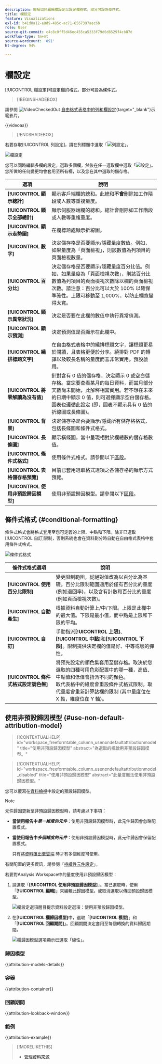 ```yaml
---
description: 瞭解如何編輯欄設定以設定欄格式，部分可設為條件式。
title: 欄設定
feature: Visualizations
exl-id: b41d8a12-e8d9-405c-ac71-6567397aec6b
role: User
source-git-commit: c4c8c0ff5d46ec455ca5333f79d6d8529f4cb87d
workflow-type: tm+mt
source-wordcount: '891'
ht-degree: 94%

---
```


# 欄設定

[!UICONTROL 欄設定]可設定欄的格式，部分可設為條件式。


>[!BEGINSHADEBOX]

請參閱 ![VideoCheckedOut](/help/assets/icons/VideoCheckedOut.svg) [自由格式表格中的列和欄設定](https://video.tv.adobe.com/v/40382/?quality=12&learn=on){target="_blank"}示範影片。

{{videoaa}}

>[!ENDSHADEBOX]


若要存取[!UICONTROL 列設定]，請在列標題中選取「![列設定](https://spectrum.adobe.com/static/icons/workflow_18/Smock_Settings_18_N.svg)」。

![欄設定](assets/column-settings.png)


您可以同時編輯多欄的設定。選取多個欄，然後在任一選取欄中選取「![設定](/help/assets/icons/Setting.svg)」。您所做的任何變更均會套用至所有欄，以及您在其中選取的儲存格。

| 選項 | 說明 |
| --- | --- |
| **[!UICONTROL 顯示總計]** | 顯示客戶端欄的總和。此總和&#x200B;**不會**&#x200B;刪除如工作階段或人數等重複量度。 |
| **[!UICONTROL 顯示全部總計]** | 顯示伺服器端欄的總和。總計會刪除如工作階段或人數等重複量度。 |
| **[!UICONTROL 顯示走勢圖]** | 在欄標題處顯示折線圖。 |
| **[!UICONTROL 數字]** | 決定儲存格是否要顯示/隱藏量度數值。例如，如果量度為「頁面檢視」，則該數值為列項目的頁面檢視數量。 |
| **[!UICONTROL 百分比]** | 決定儲存格是否要顯示/隱藏量度百分比值。例如，如果量度為「頁面檢視次數」，則該百分比數值為列項目的頁面檢視次數除以欄的頁面檢視次數。請注意：百分比可以大於 100% 以確保準確性。上限可移動至 1,000%，以防止欄寬變得太寬。 |
| **[!UICONTROL 顯示異常狀況]** | 決定是否要在此欄的數值中執行異常偵測。 |
| **[!UICONTROL 顯示預測]** | 決定預測值是否顯示在此欄中。 |
| **[!UICONTROL 繞排標題文字]** | 在自由格式表格中的繞排標題文字，讓標題更易於閱讀，且表格更便於分享。繞排對 PDF 的轉譯以及較長名稱的量度而言非常實用。預設啟用。 |
| **[!UICONTROL 將零解讀為沒有值]** | 針對含有 0 值的儲存格，決定顯示 0 或空白儲存格。當您要查看某月的每日資料，而當月部分天數尚未開始，此解釋相當實用。若不想在未來的日期中顯示 0 值，則可選擇顯示空白儲存格。圖表也遵循此設定 (即，圖表不顯示具有 0 值的折線圖或長條圖)。 |
| **[!UICONTROL 背景]** | 決定儲存格是否要顯示/隱藏所有儲存格格式，包括長條圖和條件式格式。 |
| **[!UICONTROL 長條圖]** | 顯示橫條圖，當中呈現相對於欄總數的儲存格數值。 |
| **[!UICONTROL 條件式格式]** | 使用條件式格式。請參閱以下[區段](#conditional-formatting)。 |
| **[!UICONTROL 表格儲存格預覽]** | 目前已套用選取格式選項之各儲存格的顯示方式預覽。 |
| **[!UICONTROL 使用非預設歸因模型]** | 使用非預設歸因模型。請參閱以下[區段](#use-non-default-attribution-model)。 |

## 條件式格式 {#conditional-formatting}

條件式格式會將格式套用至您可定義的上限、中點和下限。除非已選取[!UICONTROL 自訂]限制，否則系統也會在資料劃分時自動在自由格式表格中套用條件式格式。

![條件式格式](./assets/conditional-formatting.png)

| 條件式格式選項 | 說明 |
| --- | --- |
| **[!UICONTROL 使用百分比限制]** | 變更限制範圍，從絕對值改為以百分比為基礎。百分比限制範圍適用於僅有百分比的量度 (例如退回率)，以及含有計數和百分比的量度 (例如頁面檢視次數)。 |
| **[!UICONTROL 自動產生]** | 根據資料自動計算上/中/下限。上限是此欄中的最大值。下限是最小值，而中點是上限和下限的平均。 |
| **[!UICONTROL 自訂]** | 手動指派&#x200B;**[!UICONTROL 上限]**、**[!UICONTROL 中點]**&#x200B;和&#x200B;**[!UICONTROL 下限]**。限制提供決定欄的值是好、中等或壞的彈性。 |
| **[!UICONTROL 條件式格式設定調色盤]** | 將預先設定的顏色集套用至儲存格。取決於您選取的四種可用色彩配置中的哪一種，高值、中點值和低值會指派不同的顏色。<br>取代表格中的維度會重設條件式格式限制。取代量度會重新計算該欄的限制 (其中量度位在 X 軸，維度位在 Y 軸)。 |

## 使用非預設歸因模型 {#use-non-default-attribution-model}

<!-- markdownlint-disable MD034 -->

>[!CONTEXTUALHELP]
>id="workspace_freeformtable_column_usenondefaultattributionmodel"
>title="使用非預設歸因模型"
>abstract="為選取的欄啟用非預設歸因模型。"

<!-- markdownlint-enable MD034 -->

<!-- markdownlint-disable MD034 -->

>[!CONTEXTUALHELP]
>id="workspace_freeformtable_column_usenondefaultattributionmodel_disabled"
>title="使用非預設歸因模型"
>abstract="此量度無法使用非預設歸因模型。"

<!-- markdownlint-enable MD034 -->



您可以覆寫在[資料檢視](/help/data-views/component-settings/attribution.md)中設定的預設歸因模型。

>[!NOTE]
>
>元件歸因更新至非預設歸因模型時，請考慮以下事項：
>
>* **當使用報告中&#x200B;*單一維度的元件*：**&#x200B;使用非預設歸因模型時，此元件歸因會忽略配置模式。
>
>* **當使用報告中&#x200B;*多個維度的元件*：**&#x200B;使用非預設歸因模型時，此元件歸因會保留配置模式。
>
>   只有[將資料匯出至雲端](/help/analysis-workspace/export/export-cloud.md) 時才有多個維度可使用。
>
> 有關配置的更多資訊，請參閱「[持續性元件設定](/help/data-views/component-settings/persistence.md)」。

若要對Analysis Workspace中的量度使用非預設歸因模型：

1. 請選取「**[!UICONTROL 使用非預設歸因模型]**」。當已選取時，使用「**[!UICONTROL 編輯]**」來編輯此歸因模型。或取消選取以傳回預設歸因模型。

   ![欄設定選項醒目提示資料設定選項：使用非預設歸因模型。](assets/attribution-checkbox.png)

2. 在&#x200B;**[!UICONTROL 欄歸因模型]**&#x200B;中，選取「**[!UICONTROL 模型]**」和「**[!UICONTROL 回顧期間]**」。回顧期間決定套用至每個轉換的資料歸因期間。

   ![欄歸因模型選項顯示已選取「線性」。](assets/attribution-select.png)


### 歸因模型

{{attribution-models-details}}

### 容器

{{attribution-container}}

### 回顧期間

{{attribution-lookback-window}}

### 範例

{{attribution-example}}

>[!MORELIKETHIS]
>
>* [管理資料來源](/help/analysis-workspace/visualizations/t-sync-visualization.md)

